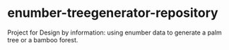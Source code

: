 # enumber-treegenerator-repository
Project for Design by information: using enumber data to generate a palm tree or a bamboo forest.
